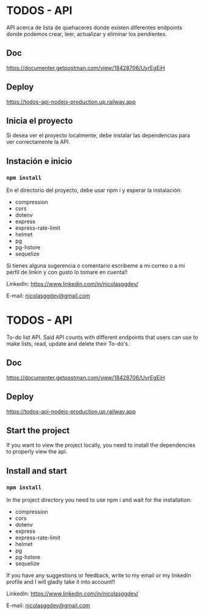 # TODOS - API

API acerca de lista de quehaceres donde existen diferentes endpoints donde podemos crear, leer, actualizar y eliminar los pendientes.

## Doc

https://documenter.getpostman.com/view/18428706/UyrEgEiH

## Deploy

https://todos-api-nodejs-production.up.railway.app

## Inicia el proyecto

Si desea ver el proyecto localmente, debe instalar las dependencias para ver correctamente la API.

## Instación e inicio

### `npm install`

En el directorio del proyecto, debe usar npm i y esperar la instalación:

<ul>
  <li>compression</li>
  <li>cors</li>
  <li>dotenv</li>
  <li>express</li>
  <li>express-rate-limit</li>
  <li>helmet</li>
  <li>pg</li>
  <li>pg-hstore</li>
  <li>sequelize</li>
</ul>

Si tienes alguna sugerencia o comentario escribeme a mi correo o a mi perfil de linkin y con gusto lo tomare en cuenta!!

LinkedIn: https://www.linkedin.com/in/nicolasggdev/

E-mail: nicolasggdev@gmail.com

# TODOS - API

To-do list API. Said API counts with different endpoints that users can use to make lists, read, update and delete their To-do's.

## Doc

https://documenter.getpostman.com/view/18428706/UyrEgEiH

## Deploy

https://todos-api-nodejs-production.up.railway.app

## Start the project

If you want to view the project locally, you need to install the dependencies to properly view the api.

## Install and start

### `npm install`

In the project directory you need to use npm i and wait for the installation:

<ul>
  <li>compression</li>
  <li>cors</li>
  <li>dotenv</li>
  <li>express</li>
  <li>express-rate-limit</li>
  <li>helmet</li>
  <li>pg</li>
  <li>pg-hstore</li>
  <li>sequelize</li>
</ul>

If you have any suggestions or feedback, write to my email or my linkedin profile and I will gladly take it into account!!

LinkedIn: https://www.linkedin.com/in/nicolasggdev/

E-mail: nicolasggdev@gmail.com
